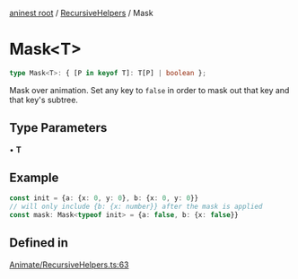 [aninest root](../../index.md) / [RecursiveHelpers](../index.md) / Mask

# Mask\<T\>

```ts
type Mask<T>: { [P in keyof T]: T[P] | boolean };
```

Mask over animation. Set any key to `false` in order to mask out
that key and that key's subtree.

## Type Parameters

• **T**

## Example

```ts
const init = {a: {x: 0, y: 0}, b: {x: 0, y: 0}}
// will only include {b: {x: number}} after the mask is applied
const mask: Mask<typeof init> = {a: false, b: {x: false}}
```

## Defined in

[Animate/RecursiveHelpers.ts:63](https://github.com/zphrs/aninest/blob/8c5d5cec878cb0688cbcb852e4de66105e356f88/core/src/Animate/RecursiveHelpers.ts#L63)
